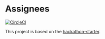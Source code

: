 Assignees
=========

[![CircleCI](https://circleci.com/gh/TailorDev/assignees.svg?style=svg&circle-token=75bf93c8fc2ccb61e3cb3f07f1444a133bf87eab)](https://circleci.com/gh/TailorDev/assignees)

This project is based on the [hackathon-starter](https://github.com/sahat/hackathon-starter).
